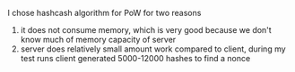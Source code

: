 I chose hashcash algorithm for PoW for two reasons
1. it does not consume memory, which is very good because we don't know much of memory capacity of server
2. server does relatively small amount work compared to client, during my test runs client generated 5000-12000 hashes to find a nonce